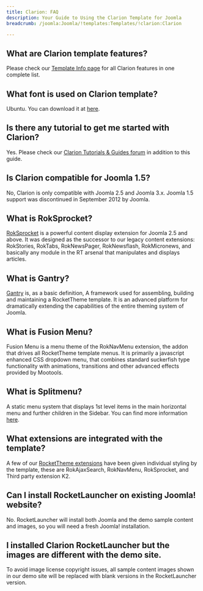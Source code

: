 ```yaml
---
title: Clarion: FAQ
description: Your Guide to Using the Clarion Template for Joomla
breadcrumb: /joomla:Joomla/!templates:Templates/!clarion:Clarion

---
```


What are Clarion template features?
-----
Please check our [Template Info page][features] for all Clarion features in one complete list.

What font is used on Clarion template?
-----
Ubuntu. You can download it at [here][font].

Is there any tutorial to get me started with Clarion?
-----
Yes. Please check our [Clarion Tutorials & Guides forum][forum] in addition to this guide.

Is Clarion compatible for Joomla 1.5?
-----
No, Clarion is only compatible with Joomla 2.5 and Joomla 3.x. Joomla 1.5 support was discontinued in September 2012 by Joomla.

What is RokSprocket?
-----
[RokSprocket][roksprocket] is a powerful content display extension for Joomla 2.5 and above. It was designed as the successor to our legacy content extensions: RokStories, RokTabs, RokNewsPager, RokNewsflash, RokMicronews, and basically any module in the RT arsenal that manipulates and displays articles.

What is Gantry?
-----
[Gantry][gantry] is, as a basic definition, A framework used for assembling, building and maintaining a RocketTheme template. It is an advanced platform for dramatically extending the capabilities of the entire theming system of Joomla.

What is Fusion Menu?
-----
Fusion Menu is a menu theme of the RokNavMenu extension, the addon that drives all RocketTheme template menus. It is primarily a javascript enhanced CSS dropdown menu, that combines standard suckerfish type functionality with animations, transitions and other advanced effects provided by Mootools.

What is Splitmenu?
-----
A static menu system that displays 1st level items in the main horizontal menu and further children in the Sidebar. You can find more information [here][splitmenu].

What extensions are integrated with the template?
-----
A few of our [RocketTheme extensions][extensions] have been given individual styling by the template, these are RokAjaxSearch, RokNavMenu, RokSprocket, and Third party extension K2.

Can I install RocketLauncher on existing Joomla! website?
-----
No. RocketLauncher will install both Joomla and the demo sample content and images, so you will need a fresh Joomla! installation.

I installed Clarion RocketLauncher but the images are different with the demo site.
-----
To avoid image license copyright issues, all sample content images shown in our demo site will be replaced with blank versions in the RocketLauncher version.

[gantry]: http://gantry-framework.org/
[features]: http://demo.rockettheme.com/joomla/clarion/features
[font]: http://www.fontsquirrel.com/fonts/ubuntu
[forum]: http://www.rockettheme.com/forum/index.php?f=584&rb_v=viewforum
[roksprocket]: http://www.rockettheme.com/joomla/extensions/roksprocket
[dropdown]: http://demo.rockettheme.com/joomla/clarion/features/menu-options
[splitmenu]: http://demo.rockettheme.com/joomla/clarion/features/menu-options
[extensions]: http://demo.rockettheme.com/joomla/clarion/features/extensions